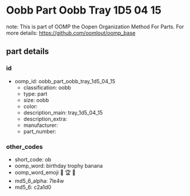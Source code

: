 # Oobb Part Oobb Tray 1D5 04 15  

note: This is part of OOMP the Oopen Organization Method For Parts. For more details: https://github.com/oomlout/oomp_base

##  part details





### id
* oomp_id: oobb_part_oobb_tray_1d5_04_15
  * classification: oobb
  * type: part
  * size: oobb
  * color: 
  * description_main: tray_1d5_04_15
  * description_extra: 
  * manufacturer: 
  * part_number: 

### other_codes
* short_code: ob
* oomp_word: birthday trophy banana
* oomp_word_emoji :birthday: :trophy: :banana:
* md5_6_alpha: 7le4w
* md5_6: c2a1d0